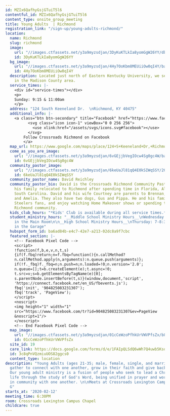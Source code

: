 ```yaml
---
id: MZIx6QafhyGsjGTuiT5l6
contentful_id: MZIx6QafhyGsjGTuiT5l6
content_type: onsite_group_meeting
title: Young Adults  | Richmond
registration_link: "/sign-up/young-adults-richmond/"
location:
  name: Richmond
  slug: richmond
  image:
    url: "//images.ctfassets.net/y3a9myzsdjan/3DyKuKTLkIa8yomGgW26YY/dbc545fb232ec7890d64702a7e7282af/crossroads-church-richmond-ky.jpg"
    id: 3DyKuKTLkIa8yomGgW26YY
  bg_image:
    url: "//images.ctfassets.net/y3a9myzsdjan/4Hy7OoKbm8MEUiiOw0qI4Y/ba4ce053e0ffd24d6d34421a420fec1d/crossroads-church-richmond-bg.jpg"
    id: 4Hy7OoKbm8MEUiiOw0qI4Y
  description: Located just north of Eastern Kentucky University, we serve communities
    in the Madison County area.
  service_times: |-
    <div id="service-times"></div>
    <p>
    Sunday: 9:15 & 11:00am
    </p>
  address: "124 South Keeneland Dr.  \nRichmond, KY 40475"
  additional_info: |-
    <a class="btn btn-secondary" title="Facebook" href="https://www.facebook.com/Crossroads-Richmond-440551706451744/">
          <svg class="icon icon-1" viewBox="0 0 256 256">
            <use xlink:href="/assets/svgs/icons.svg#facebook"></use>
          </svg>
        Follow Crossroads Richmond on Facebook
        </a>
  map_url: https://www.google.com/maps/place/124+S+Keeneland+Dr,+Richmond,+KY+40475/@37.7747633,-84.3229058,17z/data=!3m1!4b1!4m5!3m4!1s0x8842fe8db081fa7d:0x766a1aa90d55d03!8m2!3d37.7747862!4d-84.3205641
  come_as_you_are_image:
    url: "//images.ctfassets.net/y3a9myzsdjan/6vGEjjbVegIOcw4Sg0gc4W/baff4bab5b890952052ee824afe82481/crossroads-church-come-as-you-are3.jpg"
    id: 6vGEjjbVegIOcw4Sg0gc4W
  community_pastor_image:
    url: "//images.ctfassets.net/y3a9myzsdjan/6keUaJl81qQ4E0kSIWqSSY/201169b093ab62c93362ef3115cec7d7/crossroads-church-david-reichley2.jpg"
    id: 6keUaJl81qQ4E0kSIWqSSY
  community_pastor_name: David Reichley
  community_pastor_bio: David is the Crossroads Richmond Community Pastor. He and
    his family relocated to Richmond after spending time in Florida, Alabama, and
    South Carolina. David and his wife Courtney are parents to Brennan, Logan, Eli,
    and Amelia. They also have two dogs, Gus and Pippa. He and his family are huge
    Steelers fans, and enjoy watching Home Makeover shows or spending time in the
    Richmond community.
  kids_club_hours: "*Kids' Club is available during all service times.*"
  student_ministry_hours: "__Middle School Ministry Hours__\nWednesday: 7-8:30pm \nMeets
    in the Main Room\n\n__High School Ministry Hours__\nThursday: 7-8:30pm \nMeets
    in the Garage"
  hubspot_form_id: ba6ad84b-e4c7-42e7-a213-02dc8a9f7cbc
  featured_section: |-
    <!-- Facebook Pixel Code -->
    <script>
    !function(f,b,e,v,n,t,s)
    {if(f.fbq)return;n=f.fbq=function(){n.callMethod?
    n.callMethod.apply(n,arguments):n.queue.push(arguments)};
    if(!f._fbq)f._fbq=n;n.push=n;n.loaded=!0;n.version='2.0';
    n.queue=[];t=b.createElement(e);t.async=!0;
    t.src=v;s=b.getElementsByTagName(e)[0];
    s.parentNode.insertBefore(t,s)}(window,document,'script',
    'https://connect.facebook.net/en_US/fbevents.js');
    fbq('init', '904825083231307');
    fbq('track', 'PageView');
    </script>
    <noscript>
    <img height="1" width="1"
    src="https://www.facebook.com/tr?id=904825083231307&ev=PageView
    &noscript=1"/>
    </noscript>
    <!-- End Facebook Pixel Code -->
  map_image:
    url: "//images.ctfassets.net/y3a9myzsdjan/01cCeWzoPfhkUrVWVPfsZx/b82e0f48c0592b8b233f893164ff1b17/Screen_Shot_2019-11-15_at_2.40.32_PM.png"
    id: 01cCeWzoPfhkUrVWVPfsZx
  site_id: 19
  care_link: https://docs.google.com/forms/d/e/1FAIpQLSdQ6wWh7Q4uwb5KsqJS4OcrB0FuEQWuOn2mQLc0QkD7gsLl-Q/viewform
  id: 3c8qPnVQzmiuUOS82ggcs0
  content_type: location
description: "Young Adults (ages 21-35; male, female, single, and married) at Crossroads
  gather to connect with one another, grow in their faith and give back to their community!
  Our young adult ministry is a fusion of people who seek to lead a Christ-centered
  life through the study of God's Word, being unified in prayer and worship, and investing
  in community with one another. \n\nMeets at Crossroads Lexington Campus Chapel Entrance
  G"
starts_at: '2020-02-12'
meeting_time: 6:30PM
room: Crossroads Lexington Campus Chapel
childcare: true
---
```


